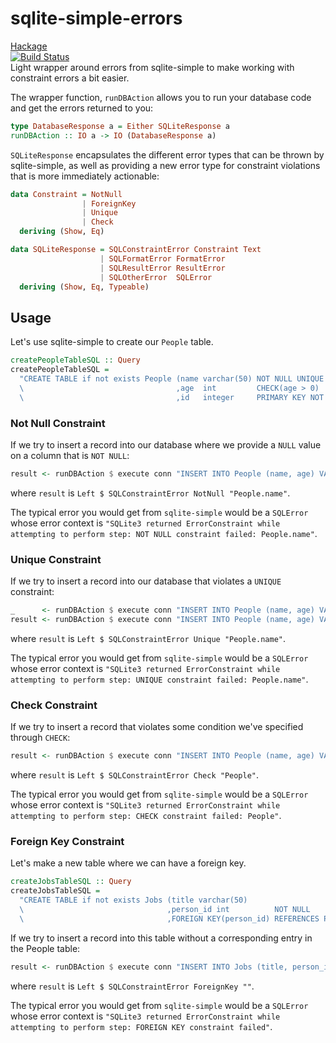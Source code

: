 # sqlite-simple-errors
<a href="https://hackage.haskell.org/package/sqlite-simple-errors">Hackage</a>
<br>
[![Build Status](https://travis-ci.org/caneroj1/sqlite-simple-errors.svg?branch=master)](https://travis-ci.org/caneroj1/sqlite-simple-errors)
<br>
Light wrapper around errors from sqlite-simple to make working with constraint errors a bit easier.

The wrapper function, ```runDBAction``` allows you to run your database code and get the errors returned to you:

```haskell
type DatabaseResponse a = Either SQLiteResponse a
runDBAction :: IO a -> IO (DatabaseResponse a)
```

```SQLiteResponse``` encapsulates the different error types that can be thrown by sqlite-simple, as well as providing a new error type for constraint violations that is more immediately actionable:

```haskell
data Constraint = NotNull
                | ForeignKey
                | Unique
                | Check
  deriving (Show, Eq)

data SQLiteResponse = SQLConstraintError Constraint Text
                    | SQLFormatError FormatError
                    | SQLResultError ResultError
                    | SQLOtherError  SQLError
  deriving (Show, Eq, Typeable)
```

## Usage
Let's use sqlite-simple to create our ```People``` table.

```haskell
createPeopleTableSQL :: Query
createPeopleTableSQL =
  "CREATE TABLE if not exists People (name varchar(50) NOT NULL UNIQUE        \
  \                                  ,age  int         CHECK(age > 0)         \
  \                                  ,id   integer     PRIMARY KEY NOT NULL); "
```

### Not Null Constraint
If we try to insert a record into our database where we provide a ```NULL``` value on a column that is ```NOT NULL```:

```haskell
result <- runDBAction $ execute conn "INSERT INTO People (name, age) VALUES (?, ?)" ( (Nothing, 10) :: (Maybe Text, Int) )
```

where ```result``` is ```Left $ SQLConstraintError NotNull "People.name"```.

The typical error you would get from ```sqlite-simple``` would be a ```SQLError``` whose error context is ```"SQLite3 returned ErrorConstraint while attempting to perform step: NOT NULL constraint failed: People.name"```.

### Unique Constraint
If we try to insert a record into our database that violates a ```UNIQUE``` constraint:

```haskell
_      <- runDBAction $ execute conn "INSERT INTO People (name, age) VALUES (?, ?)" ( ("Joe", 10) :: (Text, Int) )
result <- runDBAction $ execute conn "INSERT INTO People (name, age) VALUES (?, ?)" ( ("Joe", 10) :: (Text, Int) )
```

where ```result``` is ```Left $ SQLConstraintError Unique "People.name"```.

The typical error you would get from ```sqlite-simple``` would be a ```SQLError``` whose error context is ```"SQLite3 returned ErrorConstraint while attempting to perform step: UNIQUE constraint failed: People.name"```.

### Check Constraint
If we try to insert a record that violates some condition we've specified through ```CHECK```:

```haskell
result <- runDBAction $ execute conn "INSERT INTO People (name, age) VALUES (?, ?)" ( ("Joe", 0) :: (Text, Int) )
```

where ```result``` is ```Left $ SQLConstraintError Check "People"```.

The typical error you would get from ```sqlite-simple``` would be a ```SQLError``` whose error context is ```"SQLite3 returned ErrorConstraint while attempting to perform step: CHECK constraint failed: People"```.

### Foreign Key Constraint
Let's make a new table where we can have a foreign key.

```haskell
createJobsTableSQL :: Query
createJobsTableSQL =
  "CREATE TABLE if not exists Jobs (title varchar(50)                              \
  \                                ,person_id int          NOT NULL                \
  \                                ,FOREIGN KEY(person_id) REFERENCES People(id)); "
```

If we try to insert a record into this table without a corresponding entry in the People table:

```haskell
result <- runDBAction $ execute conn "INSERT INTO Jobs (title, person_id) VALUES (?, ?)" (("coder", -1) :: (Text, Int))
```

where ```result``` is ```Left $ SQLConstraintError ForeignKey ""```.

The typical error you would get from ```sqlite-simple``` would be a ```SQLError``` whose error context is ```"SQLite3 returned ErrorConstraint while attempting to perform step: FOREIGN KEY constraint failed"```.
